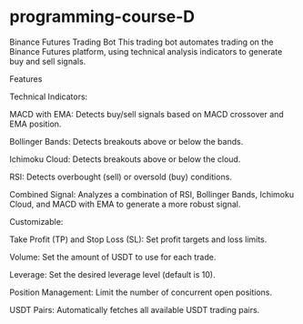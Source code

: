 # programming-course-D
Binance Futures Trading Bot
This trading bot automates trading on the Binance Futures platform, using technical analysis indicators to generate buy and sell signals.

Features

Technical Indicators:

MACD with EMA: Detects buy/sell signals based on MACD crossover and EMA position.

Bollinger Bands: Detects breakouts above or below the bands.

Ichimoku Cloud: Detects breakouts above or below the cloud.

RSI: Detects overbought (sell) or oversold (buy) conditions.

Combined Signal: Analyzes a combination of RSI, Bollinger Bands, Ichimoku Cloud, and MACD with EMA to generate a more robust signal.

Customizable:

Take Profit (TP) and Stop Loss (SL): Set profit targets and loss limits.

Volume: Set the amount of USDT to use for each trade.

Leverage: Set the desired leverage level (default is 10).

Position Management: Limit the number of concurrent open positions.

USDT Pairs: Automatically fetches all available USDT trading pairs.
